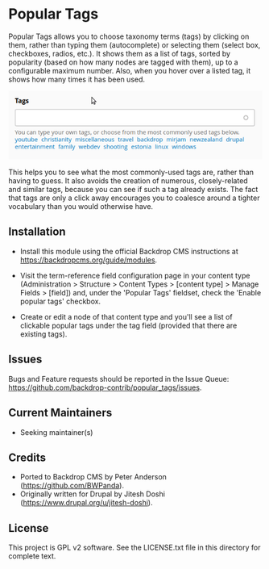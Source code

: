 Popular Tags
============

Popular Tags allows you to choose taxonomy terms (tags) by clicking on them,
rather than typing them (autocomplete) or selecting them (select box,
checkboxes, radios, etc.). It shows them as a list of tags, sorted by popularity
(based on how many nodes are tagged with them), up to a configurable maximum
number. Also, when you hover over a listed tag, it shows how many times it has
been used.

![Popular Tags demonstration](.assets/demo.gif)

This helps you to see what the most commonly-used tags are, rather than having
to guess. It also avoids the creation of numerous, closely-related and similar
tags, because you can see if such a tag already exists. The fact that tags are
only a click away encourages you to coalesce around a tighter vocabulary than
you would otherwise have.

Installation
------------

- Install this module using the official Backdrop CMS instructions at
  https://backdropcms.org/guide/modules.

- Visit the term-reference field configuration page in your content type
  (Administration > Structure > Content Types > [content type] > Manage Fields >
  [field]) and, under the 'Popular Tags' fieldset, check the 'Enable popular
  tags' checkbox.

- Create or edit a node of that content type and you'll see a list of clickable
  popular tags under the tag field (provided that there are existing tags).

Issues
------

Bugs and Feature requests should be reported in the Issue Queue:
https://github.com/backdrop-contrib/popular_tags/issues.

Current Maintainers
-------------------

- Seeking maintainer(s)

Credits
-------

- Ported to Backdrop CMS by Peter Anderson (https://github.com/BWPanda).
- Originally written for Drupal by Jitesh Doshi
  (https://www.drupal.org/u/jitesh-doshi).

License
-------

This project is GPL v2 software. See the LICENSE.txt file in this directory for
complete text.

